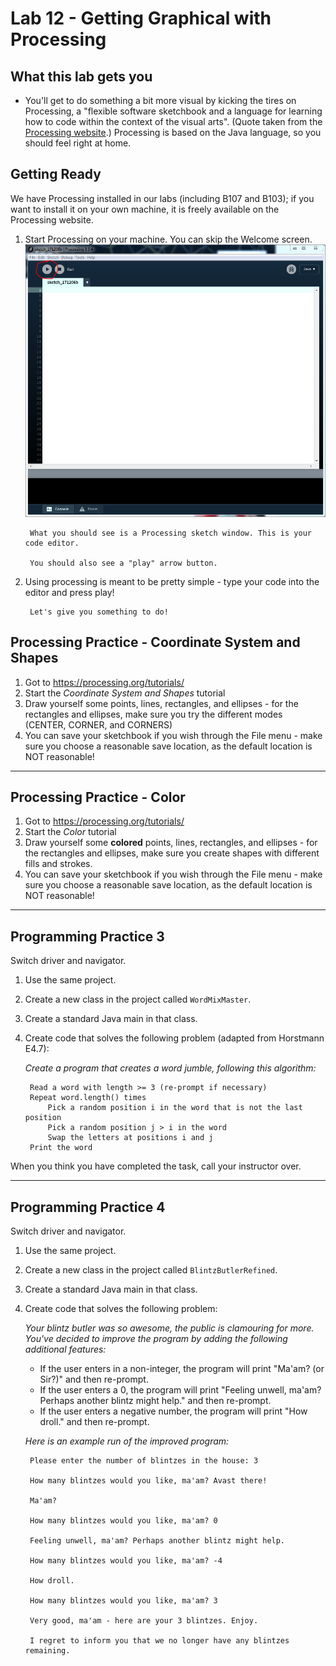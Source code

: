 # Lab 12 - Getting Graphical with Processing

## What this lab gets you

* You'll get to do something a bit more visual by kicking the tires on Processing, a "flexible software sketchbook and a language for learning how to code within the context of the visual arts". (Quote taken from the [Processing website](https://processing.org/).) Processing is based on the Java language, so you should feel right at home. 

## Getting Ready

We have Processing installed in our labs (including B107 and B103); if you want to install it on your own machine, it is freely available on the Processing website. 

1. Start Processing on your machine.
    You can skip the Welcome screen.![Image](screen.PNG?raw=true) 

        What you should see is a Processing sketch window. This is your code editor.

        You should also see a "play" arrow button.
1. Using processing is meant to be pretty simple - type your code into the editor and press play!

        Let's give you something to do!

## Processing Practice - Coordinate System and Shapes

1. Got to https://processing.org/tutorials/
1. Start the _Coordinate System and Shapes_ tutorial
1. Draw yourself some points, lines, rectangles, and ellipses - for the rectangles and ellipses, make sure you try the different modes (CENTER, CORNER, and CORNERS)
1. You can save your sketchbook if you wish through the File menu - make sure you choose a reasonable save location, as the default location is NOT reasonable!

---

## Processing Practice - Color

1. Got to https://processing.org/tutorials/
1. Start the _Color_ tutorial
1. Draw yourself some **colored** points, lines, rectangles, and ellipses - for the rectangles and ellipses, make sure you create shapes with different fills and strokes.
1. You can save your sketchbook if you wish through the File menu - make sure you choose a reasonable save location, as the default location is NOT reasonable!

---

## Programming Practice 3

Switch driver and navigator.

1. Use the same project.
1. Create a new class in the project called `WordMixMaster`.
1. Create a standard Java main in that class.
1. Create code that solves the following problem (adapted from Horstmann E4.7):

    _Create a program that creates a word jumble, following this algorithm:_

        Read a word with length >= 3 (re-prompt if necessary) 
        Repeat word.length() times  
            Pick a random position i in the word that is not the last position
            Pick a random position j > i in the word
            Swap the letters at positions i and j
        Print the word  

When you think you have completed the task, call your instructor over.

---

## Programming Practice 4

Switch driver and navigator.

1. Use the same project.
1. Create a new class in the project called `BlintzButlerRefined`.
1. Create a standard Java main in that class.
1. Create code that solves the following problem:

    _Your blintz butler was so awesome, the public is clamouring for more. You've decided to improve the program by adding the following additional features:_

    * If the user enters in a non-integer, the program will print "Ma'am? (or Sir?)" and then re-prompt.
    * If the user enters a 0, the program will print "Feeling unwell, ma'am? Perhaps another blintz might help." and then re-prompt.
    * If the user enters a negative number, the program will print "How droll." and then re-prompt.

    _Here is an example run of the improved program:_

        Please enter the number of blintzes in the house: 3

        How many blintzes would you like, ma'am? Avast there!
        
        Ma'am?

        How many blintzes would you like, ma'am? 0

        Feeling unwell, ma'am? Perhaps another blintz might help.

        How many blintzes would you like, ma'am? -4

        How droll.

        How many blintzes would you like, ma'am? 3

        Very good, ma'am - here are your 3 blintzes. Enjoy.

        I regret to inform you that we no longer have any blintzes remaining.